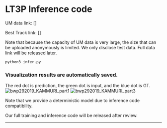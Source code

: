 # LT3P Inference code

UM data link: []

Best Track link: []

Note that because the capacity of UM data is very large, the size that can be uploaded anonymously is limited.  We only disclose test data.
Full data link will be released later.

```bash
python3 infer.py
```

### Visualization results are automatically saved. 

The red dot is prediction, the green dot is input, and the blue dot is GT.
![bwp292019_KAMMURI_part1](https://github.com/iclr2024submit/LT3P/assets/146421749/2707dc71-27fc-4df6-b263-ce8165f0bd8d)
![bwp292019_KAMMURI_part3](https://github.com/iclr2024submit/LT3P/assets/146421749/4f0da225-47eb-4a3b-b4d0-5348284ddc7a)


Note that we provide a deterministic model due to inference code compatibility.

Our full training and inference code will be released after review.
***
